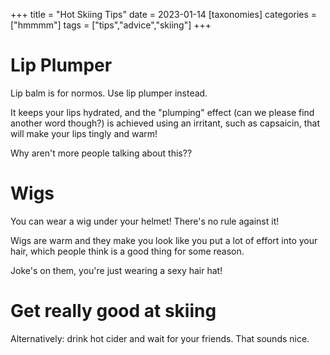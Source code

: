 +++
title = "Hot Skiing Tips"
date = 2023-01-14
[taxonomies]
categories = ["hmmmm"]
tags = ["tips","advice","skiing"]
+++

# Lip Plumper

Lip balm is for normos. Use lip plumper instead.

It keeps your lips hydrated, and the "plumping" effect (can we please find another word though?) is achieved using an irritant, such as capsaicin, that will make your lips tingly and warm!

Why aren't more people talking about this??

# Wigs

You can wear a wig under your helmet! There's no rule against it!

Wigs are warm and they make you look like you put a lot of effort into your hair, which people think is a good thing for some reason.

Joke's on them, you're just wearing a sexy hair hat!

# Get really good at skiing

Alternatively: drink hot cider and wait for your friends. That sounds nice.